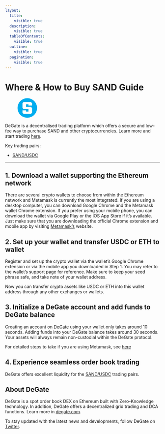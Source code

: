 ```yaml
---
layout:
  title:
    visible: true
  description:
    visible: true
  tableOfContents:
    visible: true
  outline:
    visible: true
  pagination:
    visible: true
---
```


# Where & How to Buy SAND Guide

<figure><img src="../.gitbook/assets/sand_0x3845badade8e6dff049820680d1f14bd3903a5d01695771018187.png" alt="" width="64" style="border-radius: 50%;"><figcaption></figcaption></figure>

DeGate is a decentralised trading platform which offers a secure and low-fee way to purchase SAND and other cryptocurrencies. Learn more and start trading [here](https://app.degate.com/trade/USDC/0x3845badade8e6dff049820680d1f14bd3903a5d0?utm_source=howtobuy).&#x20;

Key trading pairs:

* [SAND/USDC](https://app.degate.com/trade/USDC/SAND?utm_source=howtobuy)

***

## 1. Download a wallet supporting the Ethereum network

There are several crypto wallets to choose from within the Ethereum network and Metamask is currently the most integrated. If you are using a desktop computer, you can download Google Chrome and the Metamask wallet Chrome extension. If you prefer using your mobile phone, you can download the wallet via Google Play or the iOS App Store if it’s available. Just make sure that you are downloading the official Chrome extension and mobile app by visiting [Metamask’s](https://metamask.io/) website.

## 2. Set up your wallet and transfer USDC or ETH to wallet

Register and set up the crypto wallet via the wallet’s Google Chrome extension or via the mobile app you downloaded in Step 1. You may refer to the wallet’s support page for reference. Make sure to keep your seed phrase safe, and take note of your wallet address.&#x20;

Now you can transfer crypto assets like USDC or ETH into this wallet address through any other exchanges or wallets.

## 3. Initialize a DeGate account and add funds to DeGate balance

Creating an account on [DeGate](https://app.degate.com/?utm_source=SAND_howtobuy) using your wallet only takes around 10 seconds. Adding funds into your DeGate balance takes around 30 seconds. Your assets will always remain non-custodial within the DeGate protocol.

For detailed steps to take if you are using Metamask, see [here](https://docs.degate.com/v/product_en/main-features/wallet-connectivity/metamask)

## 4. Experience seamless order book trading

DeGate offers excellent liquidity for the [SAND/USDC](https://app.degate.com/trade/USDC/SAND?utm_source=howtobuy) trading pairs.&#x20;

## About DeGate

DeGate is a spot order book DEX on Ethereum built with Zero-Knowledge technology. In addition, DeGate offers a decentralized grid trading and DCA functions. Learn more in [degate.com](https://degate.com/?utm_source=SAND_howtobuy).

To stay updated with the latest news and developments, follow DeGate on [Twitter](https://twitter.com/degatedex).
